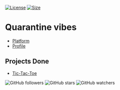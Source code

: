 [![License](https://poser.pugx.org/ali-irawan/xtra/license.svg)](https://poser.pugx.org/ali-irawan/xtra/license.svg)
[![Size](https://img.shields.io/github/repo-size/trafalgande/hyperskill)](https://img.shields.io/github/repo-size/trafalgande/hyperskill)



# Quarantine vibes
- [Platform](https://hyperskill.org/ "Go to hyperskill.org")
- [Profile](https://hyperskill.org/profile/663192 "My profile")

## Projects Done
- [Tic-Tac-Toe](https://github.com/trafalgande/hyperskill/tree/master/TicTacToe "Go to source code")

![GitHub followers](https://img.shields.io/github/followers/trafalgande?label=help%20lmao%20please&style=social)
![GitHub stars](https://img.shields.io/github/stars/trafalgande/hyperskill?style=social)
![GitHub watchers](https://img.shields.io/github/watchers/trafalgande/hyperskill?style=social)
